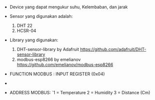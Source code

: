 * Device yang dapat mengukur suhu, Kelembaban, dan jarak
* Sensor yang digunakan adalah:
   1. DHT 22
   2. HCSR-04
* Library yang digunakan:
   1. DHT-sensor-library by Adafruit https://github.com/adafruit/DHT-sensor-library
   2. modbus-esp8266 by emelianov https://github.com/emelianov/modbus-esp8266

* FUNCTION MODBUS : INPUT REGISTER (0x04)
* 
* ADDRESS MODBUS:
  `1 = Temperature
   2 = Humidity
   3 = Distance (Cm)
